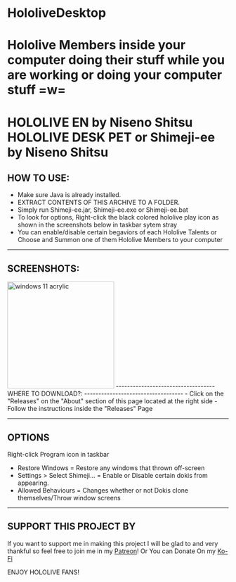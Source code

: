 # HololiveDesktop
Hololive Members inside your computer doing their stuff while you are working or doing your computer stuff =w=
==============================================
HOLOLIVE EN by Niseno Shitsu
HOLOLIVE DESK PET or Shimeji-ee by Niseno Shitsu
==============================================

HOW TO USE:
-----------------------------------
- Make sure Java is already installed.
- EXTRACT CONTENTS OF THIS ARCHIVE TO A FOLDER.
- Simply run Shimeji-ee.jar, Shimeji-ee.exe or Shimeji-ee.bat
- To look for options, Right-click the black colored hololive play icon as shown in the screenshots below in taskbar sytem stray
- You can enable/disable certain begaviors of each Hololive Talents or Choose and Summon one of them Hololive Members to your computer

-----------------------------------
SCREENSHOTS:
-----------------------------------
<img src="https://i.imgur.com/4nhwZKz.png" alt="windows 11 acrylic" width="243">
-----------------------------------
WHERE TO DOWNLOAD?:
-----------------------------------
- Click on the "Releases" on the "About" section of this page located at the right side 
- Follow the instructions inside the "Releases" Page
  
-----------------------------------
OPTIONS
-----------------------------------
Right-click Program icon in taskbar
- Restore Windows = Restore any windows that thrown off-screen
- Settings > Select Shimeji... = Enable or Disable certain dokis from appearing.
- Allowed Behaviours = Changes whether or not Dokis clone themselves/Throw window screens

-----------------------------------
SUPPORT THIS PROJECT BY
-----------------------------------
If you want to support me in making this project I will be glad to and very thankful so feel free to join me in my [Patreon](patreon.com/nisenoshitsu)!
Or You can Donate On my [Ko-Fi](Ko-fi.com/niseno_shitsu)

ENJOY HOLOLIVE FANS!
